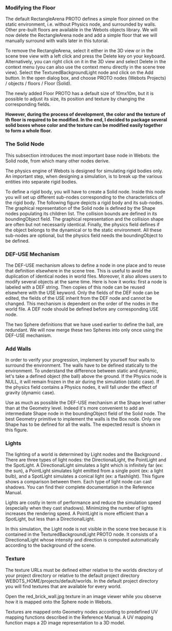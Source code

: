 ### Modifying the Floor
The default RectangleArena PROTO defines a simple floor pinned on the static environment, i.e. without Physics node, and surrounded by walls. Other pre-built floors are available in the Webots objects library. We will now delete the RectangleArena node and add a simple floor that we will manually surround with walls later in this tutorial. 

To remove the RectangleArena, select it either in the 3D view or in the scene tree view with a left click and press the Delete key on your keyboard. Alternatively, you can right click on it in the 3D view and select Delete in the context menu (you can also use the context menu directly in the scene tree view). Select the TexturedBackgroundLight node and click on the Add button. In the open dialog box, and choose PROTO nodes (Webots Projects) / objects / floors / Floor (Solid).

The newly added Floor PROTO has a default size of 10mx10m, but it is possible to adjust its size, its position and texture by changing the corresponding fields.

**However, during the process of development, the color and the texture of th floor is required to be modified. In the end, I decided to package several solid boxes whose color and the texture can be modified easily together to form a whole floor.**

### The Solid Node
This subsection introduces the most important base node in Webots: the Solid node, from which many other nodes derive.

The physics engine of Webots is designed for simulating rigid bodies only. An important step, when designing a simulation, is to break up the various entities into separate rigid bodies.

To define a rigid body, you will have to create a Solid node. Inside this node you will set up different sub-nodes corresponding to the characteristics of the rigid body. The following figure depicts a rigid body and its sub-nodes. The graphical representation of the Solid node is defined by the Shape nodes populating its children list. The collision bounds are defined in its boundingObject field. The graphical representation and the collision shape are often but not necessarily identical. Finally, the physics field defines if the object belongs to the dynamical or to the static environment. All these sub-nodes are optional, but the physics field needs the boundingObject to be defined.

### DEF-USE Mechanism
The DEF-USE mechanism allows to define a node in one place and to reuse that definition elsewhere in the scene tree. This is useful to avoid the duplication of identical nodes in world files. Moreover, it also allows users to modify several objects at the same time. Here is how it works: first a node is labeled with a DEF string. Then copies of this node can be reused elsewhere with the USE keyword. Only the fields of the DEF node can be edited, the fields of the USE inherit from the DEF node and cannot be changed. This mechanism is dependent on the order of the nodes in the world file. A DEF node should be defined before any corresponding USE node.

The two Sphere definitions that we have used earlier to define the ball, are redundant. We will now merge these two Spheres into only once using the DEF-USE mechanism.

### Add Walls
In order to verify your progression, implement by yourself four walls to surround the environment. The walls have to be defined statically to the environment. To understand the difference between static and dynamic, let's take a defined object (the ball) above the ground. If the Physics node is NULL, it will remain frozen in the air during the simulation (static case). If the physics field contains a Physics nodes, it will fall under the effect of gravity (dynamic case).

Use as much as possible the DEF-USE mechanism at the Shape level rather than at the Geometry level. Indeed it's more convenient to add an intermediate Shape node in the boundingObject field of the Solid node. The best Geometry primitive to implement the walls is the Box node. Only one Shape has to be defined for all the walls. The expected result is shown in this figure.

### Lights
The lighting of a world is determined by Light nodes and the Background . There are three types of light nodes: the DirectionalLight, the PointLight and the SpotLight. A DirectionalLight simulates a light which is infinitely far (ex: the sun), a PointLight simulates light emitted from a single point (ex: a light bulb), and a SpotLight simulates a conical light (ex: a flashlight). This figure shows a comparison between them. Each type of light node can cast shadows. You can find their complete documentation in the Reference Manual.

Lights are costly in term of performance and reduce the simulation speed (especially when they cast shadows). Minimizing the number of lights increases the rendering speed. A PointLight is more efficient than a SpotLight, but less than a DirectionalLight.

In this simulation, the Light node is not visible in the scene tree because it is contained in the TexturedBackgroundLight PROTO node. It consists of a DirectionalLight whose intensity and direction is computed automatically according to the background of the scene.

### Texture
The texture URLs must be defined either relative to the worlds directory of your project directory or relative to the default project directory WEBOTS_HOME/projects/default/worlds. In the default project directory you will find textures that are available for every world.

Open the red_brick_wall.jpg texture in an image viewer while you observe how it is mapped onto the Sphere node in Webots.

Textures are mapped onto Geometry nodes according to predefined UV mapping functions described in the Reference Manual. A UV mapping function maps a 2D image representation to a 3D model.


